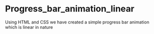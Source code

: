 # Progress_bar_animation_linear
Using HTML and CSS we have created a simple progress bar animation which is linear in nature
